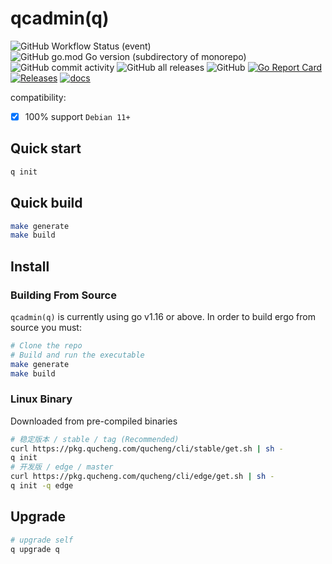 # qcadmin(q)

![GitHub Workflow Status (event)](https://img.shields.io/github/workflow/status/easysoft/qucheng_cli/tag?style=flat-square)
![GitHub go.mod Go version (subdirectory of monorepo)](https://img.shields.io/github/go-mod/go-version/easysoft/qucheng_cli?filename=go.mod&style=flat-square)
![GitHub commit activity](https://img.shields.io/github/commit-activity/w/easysoft/qucheng_cli?style=flat-square)
![GitHub all releases](https://img.shields.io/github/downloads/easysoft/qucheng_cli/total?style=flat-square)
![GitHub](https://img.shields.io/github/license/easysoft/qucheng_cli?style=flat-square)
[![Go Report Card](https://goreportcard.com/badge/github.com/easysoft/qucheng_cli)](https://goreportcard.com/report/github.com/easysoft/qucheng_cli)
[![Releases](https://img.shields.io/github/release-pre/easysoft/qucheng_cli.svg)](https://github.com/easysoft/qucheng_cli/releases)
[![docs](https://img.shields.io/badge/docs-done-green)](https://www.qucheng.cn/)

compatibility:

- [x] 100% support `Debian 11+`

## Quick start

```bash
q init
```

## Quick build

```bash
make generate
make build
```

## Install

### Building From Source

`qcadmin(q)` is currently using go v1.16 or above. In order to build ergo from source you must:

```bash
# Clone the repo
# Build and run the executable
make generate
make build
```

### Linux Binary

Downloaded from pre-compiled binaries

```bash
# 稳定版本 / stable / tag (Recommended)
curl https://pkg.qucheng.com/qucheng/cli/stable/get.sh | sh -
q init
# 开发版 / edge / master
curl https://pkg.qucheng.com/qucheng/cli/edge/get.sh | sh -
q init -q edge
```

## Upgrade

```bash
# upgrade self
q upgrade q
```

